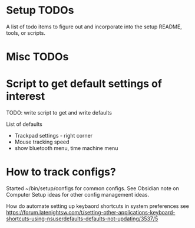 # Setup TODOs

A list of todo items to figure out and incorporate into the setup README, tools, or scripts.

# Misc TODOs


# Script to get default settings of interest

TODO: write script to get and write defaults

List of defaults

- Trackpad settings - right corner
- Mouse tracking speed
- show bluetooth menu, time machine menu

# How to track configs?

Started ~/bin/setup/configs for common configs.
See Obsidian note on Computer Setup ideas for other config management ideas.

How do automate setting up keybaord shortcuts in system preferences
see https://forum.latenightsw.com/t/setting-other-applications-keyboard-shortcuts-using-nsuserdefaults-defaults-not-updating/3537/5